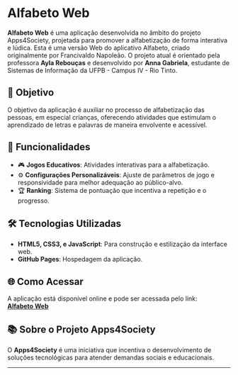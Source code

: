 # Alfabeto Web

**Alfabeto Web** é uma aplicação desenvolvida no âmbito do projeto Apps4Society, projetada para promover a alfabetização de forma interativa e lúdica. Esta é uma versão Web do aplicativo Alfabeto, criado originalmente por Francivaldo Napoleão. O projeto atual é orientado pela professora **Ayla Rebouças** e desenvolvido por **Anna Gabriela**, estudante de Sistemas de Informação da UFPB - Campus IV - Rio Tinto.

## 🎯 Objetivo

O objetivo da aplicação é auxiliar no processo de alfabetização das pessoas, em especial crianças, oferecendo atividades que estimulam o aprendizado de letras e palavras de maneira envolvente e acessível.

## 🚀 Funcionalidades

- 🎮 **Jogos Educativos**: Atividades interativas para a alfabetização.
- ⚙️ **Configurações Personalizáveis**: Ajuste de parâmetros de jogo e responsividade para melhor adequação ao público-alvo.
- 🏆 **Ranking**: Sistema de pontuação que incentiva a repetição e o progresso.

## 🛠️ Tecnologias Utilizadas

- **HTML5, CSS3, e JavaScript**: Para construção e estilização da interface web.
- **GitHub Pages**: Hospedagem da aplicação.

## 🌐 Como Acessar

A aplicação está disponível online e pode ser acessada pelo link:  
[**Alfabeto Web**](https://a4s-ufpb.github.io/Alfabeto_Web/)

## 📚 Sobre o Projeto Apps4Society

O **Apps4Society** é uma iniciativa que incentiva o desenvolvimento de soluções tecnológicas para atender demandas sociais e educacionais.

---
